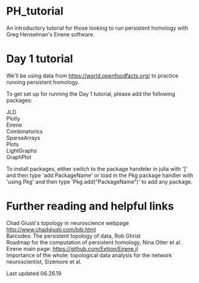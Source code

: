 # PH_tutorial
An introductory tutorial for those looking to run persistent homology with Greg Henselman's Eirene software.

# Day 1 tutorial
We'll be using data from https://world.openfoodfacts.org/ to practice running persistent homology. 

To get set up for running the Day 1 tutorial, please add the following packages:

JLD  
Plotly  
Eirene  
Combinatorics  
SparseArrays  
Plots  
LightGraphs  
GraphPlot

To install packages, either switch to the package handeler in julia with ']' and then type 'add PackageName' or load in the Pkg package
handler with 'using Pkg' and then type 'Pkg.add("PackageName")' to add any package.



# Further reading and helpful links
Chad Giusti's topology in neuroscience webpage http://www.chadgiusti.com/bib.html  
Barcodes: The persistent topology of data, Rob Ghrist  
Roadmap for the computation of persistent homology, Nina Otter et al.  
Eirene main page: https://github.com/Eetion/Eirene.jl  
Importance of the whole: topological data analysis for the network neuroscientist, Sizemore et al.  



Last updated 06.26.19


